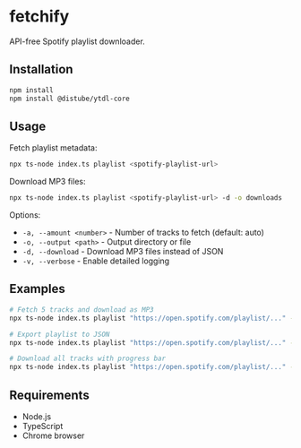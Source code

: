 # fetchify

API-free Spotify playlist downloader.

## Installation

```bash
npm install
npm install @distube/ytdl-core
```

## Usage

Fetch playlist metadata:
```bash
npx ts-node index.ts playlist <spotify-playlist-url>
```

Download MP3 files:
```bash
npx ts-node index.ts playlist <spotify-playlist-url> -d -o downloads
```

Options:
- `-a, --amount <number>` - Number of tracks to fetch (default: auto)
- `-o, --output <path>` - Output directory or file
- `-d, --download` - Download MP3 files instead of JSON
- `-v, --verbose` - Enable detailed logging

## Examples

```bash
# Fetch 5 tracks and download as MP3
npx ts-node index.ts playlist "https://open.spotify.com/playlist/..." -a 5 -d -o downloads

# Export playlist to JSON
npx ts-node index.ts playlist "https://open.spotify.com/playlist/..." -o playlist.json

# Download all tracks with progress bar
npx ts-node index.ts playlist "https://open.spotify.com/playlist/..." -d -o downloads
```

## Requirements

- Node.js
- TypeScript
- Chrome browser